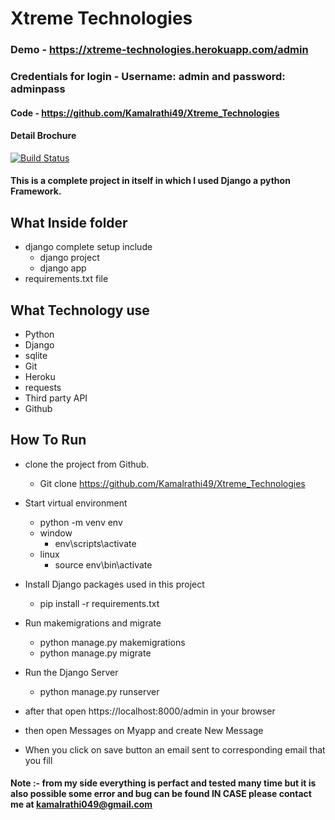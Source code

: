 # Xtreme Technologies
### Demo - https://xtreme-technologies.herokuapp.com/admin
### Credentials for login - Username: admin and password: adminpass
#### Code - https://github.com/Kamalrathi49/Xtreme_Technologies
#### Detail Brochure

[![Build Status](https://travis-ci.org/joemccann/dillinger.svg?branch=master)](https://travis-ci.org/joemccann/dillinger)

#### This is a complete project in itself in which I used Django a python Framework.
## What Inside folder
- django complete setup include
    - django project
    - django app
- requirements.txt file

## What Technology use
- Python
- Django
- sqlite
- Git
- Heroku
- requests
- Third party API
- Github


## How To Run 
- clone the project from Github.
  -  Git clone https://github.com/Kamalrathi49/Xtreme_Technologies

- Start virtual environment
  - python -m venv env
  - window
    - env\scripts\activate
  - linux
    - source env\bin\activate
  
- Install Django packages used in this project
  - pip install -r requirements.txt

- Run makemigrations and migrate
  - python manage.py makemigrations
  - python manage.py migrate

- Run the Django Server
  - python manage.py runserver

- after that open  https://localhost:8000/admin  in your browser
- then open Messages on Myapp and create New Message
- When you click on save button an email sent to corresponding email that you fill
#### Note :- from my side everything is perfact and tested many time but it is also possible some error and bug can be found IN CASE please contact me at kamalrathi049@gmail.com


